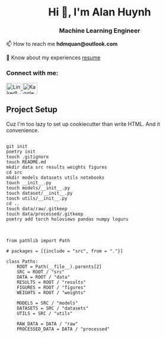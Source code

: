 <h1 align="center">Hi 👋, I'm Alan Huynh</h1>
<h3 align="center">Machine Learning Engineer</h3>

<p>📫 How to reach me <strong>hdmquan@outlook.com</strong></p>
<p>📄 Know about my experiences <a href="https://drive.google.com/file/d/1GISOfYvoKFmbeK9PdHXdraugFqgg4SGW/view?usp=sharing" target="_blank">resume</a></p>

<h3 align="left">Connect with me:</h3>
<p align="left">
    <a href="https://linkedin.com/in/hdmquan" target="_blank">
        <img align="center" src="https://raw.githubusercontent.com/rahuldkjain/github-profile-readme-generator/master/src/images/icons/Social/linked-in-alt.svg" alt="LinkedIn" height="30" width="40" />
    </a>
    <a href="https://kaggle.com/hdmquan" target="_blank">
        <img align="center" src="https://raw.githubusercontent.com/rahuldkjain/github-profile-readme-generator/master/src/images/icons/Social/kaggle.svg" alt="Kaggle" height="30" width="40" />
    </a>
</p>

<h2>Project Setup</h2>
<p>Cuz I'm too lazy to set up cookiecutter than write HTML. And it convenience.</p>

<pre>
<code>
git init
poetry init
touch .gitignore
touch README.md
mkdir data src results weights figures
cd src
mkdir models datasets utils notebooks
touch __init__.py
touch models/__init__.py 
touch dataset/__init__.py 
touch utils/__init__.py
cd ..
touch data/raw/.gitkeep 
touch data/processed/.gitkeep
poetry add torch holoviews pandas numpy loguru
</code>
</pre>

<pre>
<code>
from pathlib import Path

# packages = [{include = "src", from = "."}]

class Paths:
    ROOT = Path(__file__).parents[2]
    SRC = ROOT / "src"
    DATA = ROOT / "data"
    RESULTS = ROOT / "results"
    FIGURES = ROOT / "figures"
    WEIGHTS = ROOT / "weights"

    MODELS = SRC / "models"
    DATASETS = SRC / "datasets"
    UTILS = SRC / "utils"

    RAW_DATA = DATA / "raw"
    PROCESSED_DATA = DATA / "processed"
</code>
</pre>

